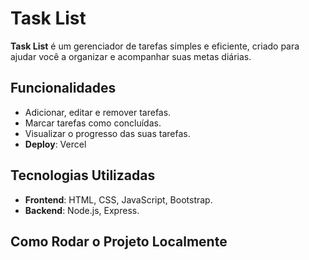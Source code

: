 # Task List

**Task List** é um gerenciador de tarefas simples e eficiente, criado para ajudar você a organizar e acompanhar suas metas diárias.

## Funcionalidades

- Adicionar, editar e remover tarefas.
- Marcar tarefas como concluídas.
- Visualizar o progresso das suas tarefas.
- **Deploy**: Vercel
## Tecnologias Utilizadas

- **Frontend**: HTML, CSS, JavaScript, Bootstrap.
- **Backend**: Node.js, Express.
## Como Rodar o Projeto Localmente
